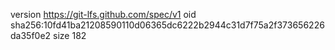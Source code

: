 version https://git-lfs.github.com/spec/v1
oid sha256:10fd41ba21208590110d06365dc6222b2944c31d7f75a2f373656226da35f0e2
size 182
